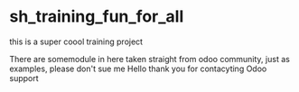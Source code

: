 # sh_training_fun_for_all
this is a super coool training project 

There are somemodule in here taken straight from odoo community, just as examples, please don't sue me
Hello thank you for contacyting Odoo support 
